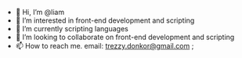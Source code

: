 - 👋 Hi, I’m @liam
- 👀 I’m interested in front-end development and scripting
- 🌱 I’m currently scripting languages
- 💞️ I’m looking to collaborate on front-end development and scripting
- 📫 How to reach me. email: trezzy.donkor@gmail.com
;
<!---
trezzit/trezzit is a ✨ special ✨ repository because its `README.md` (this file) appears on your GitHub profile.
You can click the Preview link to take a look at your changes.
--->
